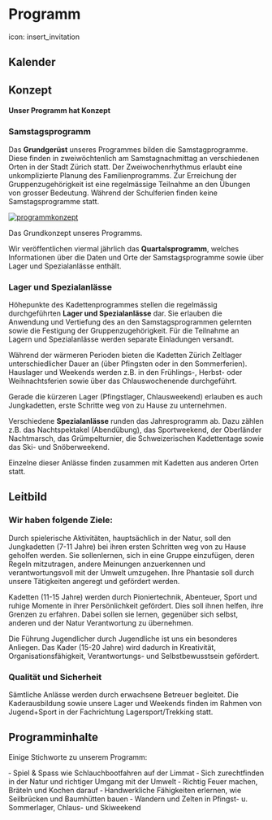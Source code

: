 # Programm
icon: insert_invitation

## Kalender

## Konzept
#### Unser Programm hat Konzept
### Samstagsprogramm
Das **Grundgerüst** unseres Programmes bilden die Samstagprogramme. Diese finden in zweiwöchtenlich am Samstagnachmittag an verschiedenen Orten in der Stadt Zürich statt. Der Zweiwochenrhythmus erlaubt eine unkomplizierte Planung des Familienprogramms. Zur Erreichung der Gruppenzugehörigkeit ist eine regelmässige Teilnahme an den Übungen von grosser Bedeutung. Während der Schulferien finden keine Samstagsprogramme statt.


 [![](http://zuerich.kadetten.ch/wp-content/uploads/2011/03/programmkonzept.gif "programmkonzept")](http://zuerich.kadetten.ch/wp-content/uploads/2011/03/programmkonzept.gif)

Das Grundkonzept unseres Programms.


Wir veröffentlichen viermal jährlich das **Quartalsprogramm**, welches Informationen über die Daten und Orte der Samstagsprogramme sowie über Lager und Spezialanlässe enthält.

### Lager und Spezialanlässe
Höhepunkte des Kadettenprogrammes stellen die regelmässig durchgeführten **Lager und Spezialanlässe** dar. Sie erlauben die Anwendung und Vertiefung des an den Samstagsprogrammen gelernten sowie die Festigung der Gruppenzugehörigkeit. Für die Teilnahme an Lagern und Spezialanlässe werden separate Einladungen versandt.

Während der wärmeren Perioden bieten die Kadetten Zürich Zeltlager unterschiedlicher Dauer an (über Pfingsten oder in den Sommerferien). Hauslager und Weekends werden z.B. in den Frühlings-, Herbst- oder Weihnachtsferien sowie über das Chlauswochenende durchgeführt.

Gerade die kürzeren Lager (Pfingstlager, Chlausweekend) erlauben es auch Jungkadetten, erste Schritte weg von zu Hause zu unternehmen.

Verschiedene **Spezialanlässe** runden das Jahresprogramm ab. Dazu zählen z.B. das Nachtspektakel (Abendübung), das Sportweekend, der Oberländer Nachtmarsch, das Grümpelturnier, die Schweizerischen Kadettentage sowie das Ski- und Snöberweekend.

Einzelne dieser Anlässe finden zusammen mit Kadetten aus anderen Orten statt.



## Leitbild

### Wir haben folgende Ziele:

Durch spielerische Aktivitäten, hauptsächlich in der Natur, soll den Jungkadetten (7-11 Jahre) bei ihren ersten Schritten weg von zu Hause geholfen werden. Sie sollenlernen, sich in eine Gruppe einzufügen, deren Regeln mitzutragen, andere Meinungen anzuerkennen und verantwortungsvoll mit der Umwelt umzugehen. Ihre Phantasie soll durch unsere Tätigkeiten angeregt und gefördert werden.

Kadetten (11-15 Jahre) werden durch Pioniertechnik, Abenteuer, Sport und ruhige Momente in ihrer Persönlichkeit gefördert. Dies soll ihnen helfen, ihre Grenzen zu erfahren. Dabei sollen sie lernen, gegenüber sich selbst, anderen und der Natur Verantwortung zu übernehmen.

Die Führung Jugendlicher durch Jugendliche ist uns ein besonderes Anliegen. Das Kader (15-20 Jahre) wird dadurch in Kreativität, Organisationsfähigkeit, Verantwortungs- und Selbstbewusstsein gefördert.


### Qualität und Sicherheit

Sämtliche Anlässe werden durch erwachsene Betreuer begleitet. Die Kaderausbildung sowie unsere Lager und Weekends finden im Rahmen von Jugend+Sport in der Fachrichtung Lagersport/Trekking statt.


## Programminhalte


Einige Stichworte zu unserem Programm:

‑ Spiel & Spass wie Schlauchbootfahren auf der Limmat
‑ Sich zurechtfinden in der Natur und richtiger Umgang mit der Umwelt
‑ Richtig Feuer machen, Bräteln und Kochen darauf
‑ Handwerkliche Fähigkeiten erlernen, wie Seilbrücken und Baumhütten bauen
‑ Wandern und Zelten in Pfingst- u. Sommerlager, Chlaus- und Skiweekend
